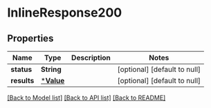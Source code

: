 # InlineResponse200

## Properties
Name | Type | Description | Notes
------------ | ------------- | ------------- | -------------
**status** | **String** |  | [optional] [default to null]
**results** | [***Value**](Value.md) |  | [optional] [default to null]

[[Back to Model list]](../README.md#documentation-for-models) [[Back to API list]](../README.md#documentation-for-api-endpoints) [[Back to README]](../README.md)

